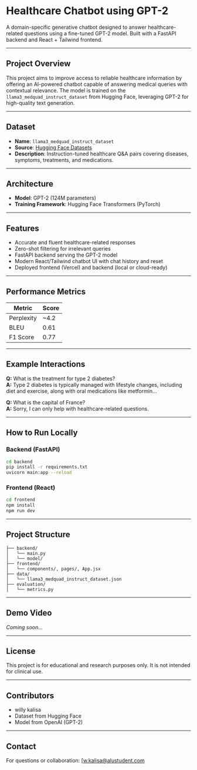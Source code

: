# Healthcare Chatbot using GPT-2

A domain-specific generative chatbot designed to answer healthcare-related questions using a fine-tuned GPT-2 model. Built with a FastAPI backend and React + Tailwind frontend.

---

##  Project Overview

This project aims to improve access to reliable healthcare information by offering an AI-powered chatbot capable of answering medical queries with contextual relevance. The model is trained on the `llama3_medquad_instruct_dataset` from Hugging Face, leveraging GPT-2 for high-quality text generation.

---

##  Dataset

- **Name**: `llama3_medquad_instruct_dataset`  
- **Source**: [Hugging Face Datasets](https://huggingface.co/datasets)  
- **Description**: Instruction-tuned healthcare Q&A pairs covering diseases, symptoms, treatments, and medications.

---

##  Architecture

- **Model**: GPT-2 (124M parameters)  
- **Training Framework**: Hugging Face Transformers (PyTorch)

---

##  Features

- Accurate and fluent healthcare-related responses  
- Zero-shot filtering for irrelevant queries  
- FastAPI backend serving the GPT-2 model  
- Modern React/Tailwind chatbot UI with chat history and reset  
- Deployed frontend (Vercel) and backend (local or cloud-ready)

---

##  Performance Metrics

| Metric     | Score |
|------------|-------|
| Perplexity | ~4.2  |
| BLEU       | 0.61  |
| F1 Score   | 0.77  |

---

##  Example Interactions

**Q:** What is the treatment for type 2 diabetes?  
**A:** Type 2 diabetes is typically managed with lifestyle changes, including diet and exercise, along with oral medications like metformin...

**Q:** What is the capital of France?  
**A:** Sorry, I can only help with healthcare-related questions.

---

##  How to Run Locally

### Backend (FastAPI)
```bash
cd backend
pip install -r requirements.txt
uvicorn main:app --reload
```

### Frontend (React)
```bash
cd frontend
npm install
npm run dev
```

---

##  Project Structure

```
├── backend/
│   └── main.py
│   └── model/
├── frontend/
│   └── components/, pages/, App.jsx
├── data/
│   └── llama3_medquad_instruct_dataset.json
├── evaluation/
│   └── metrics.py
```

---

##  Demo Video

*Coming soon...*

---

##  License

This project is for educational and research purposes only. It is not intended for clinical use.

---

##  Contributors

- willy kalisa
- Dataset from Hugging Face
- Model from OpenAI (GPT-2)

---

##  Contact

For questions or collaboration: [w.kalisa@alustudent.com
